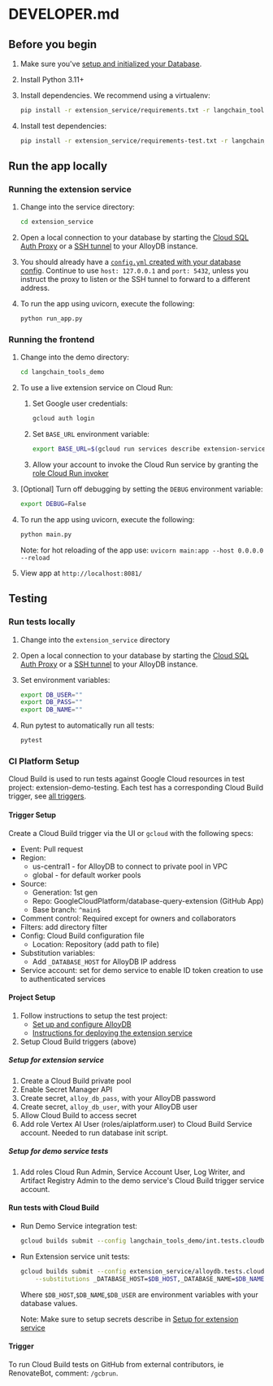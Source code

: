# DEVELOPER.md

## Before you begin

1. Make sure you've [setup and initialized your
   Database](../README.md#setting-up-your-database).

1. Install Python 3.11+

1. Install dependencies. We recommend using a virtualenv:

    ```bash
    pip install -r extension_service/requirements.txt -r langchain_tools_demo/requirements.txt
    ```

1. Install test dependencies:

    ```bash
    pip install -r extension_service/requirements-test.txt -r langchain_tools_demo/requirements-test.txt
    ```

## Run the app locally

### Running the extension service

1. Change into the service directory:

    ```bash
    cd extension_service
    ```

1. Open a local connection to your database by starting the [Cloud SQL Auth Proxy][proxy] or a [SSH tunnel][tunnel] to your AlloyDB instance.

1. You should already have a [`config.yml` created with your database config][config]. Continue to use `host: 127.0.0.1` and `port: 5432`, unless you instruct the proxy to listen or the SSH tunnel to forward to a different address.


1. To run the app using uvicorn, execute the following:

    ```bash
    python run_app.py
    ```

### Running the frontend

1. Change into the demo directory:

    ```bash
    cd langchain_tools_demo
    ```

1. To use a live extension service on Cloud Run:

    1. Set Google user credentials:

        ```bash
        gcloud auth login
        ```

    1. Set `BASE_URL` environment variable:

        ```bash
        export BASE_URL=$(gcloud run services describe extension-service --format 'value(status.url)')
        ```

    1. Allow your account to invoke the Cloud Run service by granting the [role Cloud Run invoker][invoker]

1. [Optional] Turn off debugging by setting the `DEBUG` environment variable:

    ```bash
    export DEBUG=False
    ```

1. To run the app using uvicorn, execute the following:

    ```bash
    python main.py
    ```

    Note: for hot reloading of the app use: `uvicorn main:app --host 0.0.0.0 --reload`

1. View app at `http://localhost:8081/`

## Testing

### Run tests locally

1. Change into the `extension_service` directory
1. Open a local connection to your database by starting the [Cloud SQL Auth Proxy][proxy] or a [SSH tunnel][tunnel] to your AlloyDB instance.
1. Set environment variables:

    ```bash
    export DB_USER=""
    export DB_PASS=""
    export DB_NAME=""
    ```

1. Run pytest to automatically run all tests:

    ```bash
    pytest
    ```

### CI Platform Setup

Cloud Build is used to run tests against Google Cloud resources in test project: extension-demo-testing.
Each test has a corresponding Cloud Build trigger, see [all triggers][triggers].

#### Trigger Setup
Create a Cloud Build trigger via the UI or `gcloud` with the following specs:

* Event: Pull request
* Region:
    * us-central1 - for AlloyDB to connect to private pool in VPC
    * global - for default worker pools
* Source:
  * Generation: 1st gen
  * Repo: GoogleCloudPlatform/database-query-extension (GitHub App)
  * Base branch: `^main$`
* Comment control: Required except for owners and collaborators
* Filters: add directory filter
* Config: Cloud Build configuration file
  * Location: Repository (add path to file)
* Substitution variables:
  * Add `_DATABASE_HOST` for AlloyDB IP address
* Service account: set for demo service to enable ID token creation to use to authenticated services

#### Project Setup

1. Follow instructions to setup the test project:
    * [Set up and configure AlloyDB](./docs/datastore/alloydb.md)
    * [Instructions for deploying the extension service](./docs/deploy_extension_service.md)
1. Setup Cloud Build triggers (above)

##### Setup for extension service

1. Create a Cloud Build private pool
1. Enable Secret Manager API
1. Create secret, `alloy_db_pass`, with your AlloyDB password
1. Create secret, `alloy_db_user`, with your AlloyDB user
1. Allow Cloud Build to access secret
1. Add role Vertex AI User (roles/aiplatform.user) to Cloud Build Service account. Needed to run database init script.

##### Setup for demo service tests

1. Add roles Cloud Run Admin, Service Account User, Log Writer, and Artifact Registry Admin to the demo service's Cloud Build trigger service account.

#### Run tests with Cloud Build

* Run Demo Service integration test:

    ```bash
    gcloud builds submit --config langchain_tools_demo/int.tests.cloudbuild.yaml
    ```

* Run Extension service unit tests:

    ```bash
    gcloud builds submit --config extension_service/alloydb.tests.cloudbuild.yaml \
        --substitutions _DATABASE_HOST=$DB_HOST,_DATABASE_NAME=$DB_NAME,_DATABASE_USER=$DB_USER
    ```
    Where `$DB_HOST`,`$DB_NAME`,`$DB_USER` are environment variables with your database values.

    Note: Make sure to setup secrets describe in [Setup for extension service](#setup-for-extension-service)

#### Trigger

To run Cloud Build tests on GitHub from external contributors, ie RenovateBot, comment: `/gcbrun`.


[proxy]: https://cloud.google.com/sql/docs/mysql/sql-proxy
[tunnel]: https://github.com/GoogleCloudPlatform/database-query-extension/blob/main/docs/datastore/alloydb.md#set-up-connection-to-alloydb
[config]: https://github.com/GoogleCloudPlatform/database-query-extension/blob/main/docs/datastore/alloydb.md#initialize-data-in-alloydb
[triggers]: https://console.cloud.google.com/cloud-build/triggers?e=13802955&project=extension-demo-testing
[invoker]: https://cloud.google.com/run/docs/securing/managing-access#add-principals